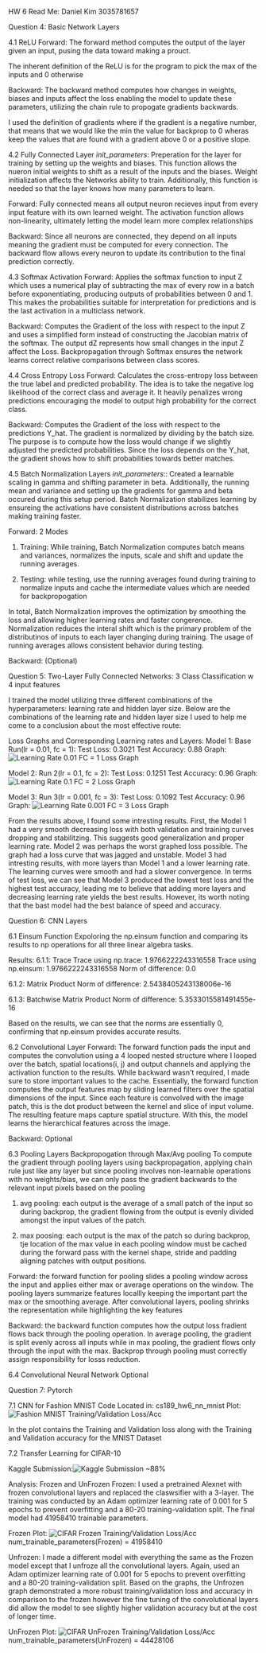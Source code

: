 HW 6 Read Me: Daniel Kim 3035781657

Question 4: Basic Network Layers

4.1 ReLU
Forward: 
The forward method computes the output of the layer given an input, pusing the data toward making a prouct. 

The inherent definition of the ReLU is for the program to pick the max of the inputs and 0 otherwise

Backward:
The backward method computes how changes in weights, biases and inputs affect the loss enabling the model to update these parameters, utilizing the chain rule to propogate gradients backwards.

I used the definition of gradients where if the gradient is a negative number, that means that we would like the min the value for backprop to 0 wheras keep the values that are found with a gradient above 0 or a positive slope.


4.2 Fully Connected Layer
_init_parameters_:
Preperation for the layer for training by setting up the weights and biases. This function allows the nueron initial weights to shift as a result of the inputs and the biases. Weight initialization affects the Networks ability to train. Additionally, this function is needed so that the layer knows how many parameters to learn.


Forward: 
Fully connected means all output neuron recieves input from every input feature with its own learned weight. The activation function allows non-linearity, ultimately letting the model learn more complex relationships


Backward: 
Since all neurons are connected, they depend on all inputs meaning the gradient must be computed for every connection. The backward flow allows every neuron to update its contribution to the final prediction correctly.



4.3 Softmax Activation
Forward: 
Applies the softmax function to input Z which uses a numerical play of subtracting the max of every row in a batch before exponentiating, producing outputs of probabilities between 0 and 1. This makes the probabilities suitable for interpretation for predictions and is the last activation in a multiclass network.


Backward: 
Computes the Gradient of the loss with respect to the input Z and uses a simplified form instead of constructing the Jacobian matrix of the softmax. The output dZ represents how small changes in the input Z affect the Loss. Backpropagation through Softmax ensures the network learns correct relative comparisons between class scores.



4.4 Cross Entropy Loss
Forward: 
Calculates the cross-entropy loss between the true label and predicted probability. The idea is to take the negative log likelihood of the correct class and average it. It heavily penalizes wrong predictions encouraging the model to output high probability for the correct class.


Backward: 
Computes the Gradient of the loss with respect to the predictions Y_hat. The gradient is normalized by dividing by the batch size. The purpose is to compute how the loss would change if we slightly adjusted the predicted probabilities. Since the loss depends on the Y_hat, the gradient shows how to shift probabilities towards better matches. 



4.5 Batch Normalization Layers
_init_parameters_::
Created a learnable scaling in gamma and shifting parameter in beta. Additionally, the running mean and variance and setting up the gradients for gamma and beta occured during this setup period. Batch Normalization stabilizes learning by ensureing the activations have consistent distributions across batches making training faster. 

Forward: 
2 Modes

1) Training: While training, Batch Normalization computes batch means and variances, normalizes the inputs, scale and shift and update the running averages. 

2) Testing: while testing, use the running averages found during training to normalize inputs and cache the intermediate values which are needed for backpropogation

In total, Batch Normalization improves the optimization by smoothing the loss and allowing higher learning rates and faster congerence. Normalization reduces the interal shift which is the primary problem of the distributinos of inputs to each layer changing during training. The usage of running averages allows consistent behavior during testing.


Backward: 
(Optional)



Question 5: Two-Layer Fully Connected Networks:
3 Class Classification w 4 input features

I trained the model utilizing three different combinations of the hyperparameters: learning rate and hidden layer size. Below are the combinations of the learning rate and hidden layer size I used to help me come to a conclusion about the most effective route:

Loss Graphs and Corresponding Learning rates and Layers:
Model 1: Base Run(lr = 0.01, fc = 1): Test Loss: 0.3021 Test Accuracy: 0.88
Graph: ![Learning Rate 0.01 FC = 1 Loss Graph](code/experiments/loss_graphs/fc1.png)

Model 2: Run 2(lr = 0.1, fc = 2): Test Loss: 0.1251 Test Accuracy: 0.96
Graph: ![Learning Rate 0.1 FC = 2 Loss Graph](code/experiments/loss_graphs/fc2.png)

Model 3: Run 3(lr = 0.001, fc = 3): Test Loss: 0.1092 Test Accuracy: 0.96
Graph: ![Learning Rate 0.001 FC = 3 Loss Graph](code/experiments/loss_graphs/fc3.png)

From the results above, I found some intresting results. First, the Model 1 had a very smooth decreasing loss with both validation and training curves dropping and stabilitzing. This suggests good generalization and proper learning rate. Model 2 was perhaps the worst graphed loss possible. The graph had a loss curve that was jagged and unstable. Model 3 had intresting results, with more layers than Model 1 and a lower learning rate. The learning curves were smooth and had a slower convergence. In terms of test loss, we can see that Model 3 produced the lowest test loss and the highest test accuracy, leading me to believe that adding more layers and decreasing learning rate yields the best results. However, its worth noting that the bast model had the best balance of speed and accuracy.



Question 6: CNN Layers

6.1 Einsum Function
Expoloring the np.einsum function and comparing its results to np operations for all three linear algebra tasks.


Results:
6.1.1: Trace
Trace using np.trace: 1.9766222243316558
Trace using np.einsum: 1.9766222243316558
Norm of difference: 0.0

6.1.2: Matrix Product
Norm of difference: 2.5438405243138006e-16

6.1.3: Batchwise Matrix Product
Norm of difference: 5.3533015581491455e-16

Based on the results, we can see that the norms are essentially 0, confirming that np.einsum provides accurate results.


6.2 Convolutional Layer
Forward: 
The forward function pads the input and computes the convolution using a 4 looped nested structure where I looped over the batch, spatial locations(i, j) and output channels and applying the activation function to the results. While backward wasn't required, I made sure to store important values to the cache. Essentially, the forward function computes the output features map by sliding learned filters over the spatial dimensions of the input.  Since each feature is convolved with the image patch, this is the dot product between the kernel and slice of input volume. The resulting feature maps capture spatial structure. With this, the model learns the hierarchical features across the image.


Backward: Optional


6.3 Pooling Layers
Backpropogation through Max/Avg pooling
To compute the gradient through pooling layers using backpropagation, applying chain rule just like any layer but since pooling involves non-learnable operations with no weights/bias, we can only pass the gradient backwards to the relevant input pixels based on the pooling

1) avg pooling: each output is the average of a small patch of the input so during backprop, the gradient flowing from the output is evenly divided amongst the input values of the patch. 

2) max poosing: each output is the max of the patch so during backprop, tje location of the max value in each pooling window must be cached during the forward pass with the kernel shape, stride and padding aligning patches with output positions.

Forward:
the forward function for pooling slides a pooling window across the input and applies either max or average operations on the window. The pooling layers summarize features locallly keeping the important part the max or the smoothing average. After convolutional layers, pooling shrinks the representation while highlighting the key features

Backward:
the backward function computes how the output loss fradient flows back through the pooling operation. In average pooling, the gradient is split evenly across all inputs while in max pooling, the gradient flows only through the input with the max. Backprop through pooling must correctly assign responsibility for losss reduction.


6.4 Convolutional Neural Network
Optional


Question 7: Pytorch

7.1 CNN for Fashion MNIST
Code Located in: cs189_hw6_nn_mnist
Plot: ![Fashion MNIST Training/Validation Loss/Acc](code/cifar_mnist_tlearning/task1MNIST_plot.png)

In the plot contains the Training and Validation loss along with the Training and Validation accuracy for the MNIST Dataset


7.2 Transfer Learning for CIFAR-10

Kaggle Submission:![Kaggle Submission ~88%](code/cifar_mnist_tlearning/kaggle_submission.png)


Analysis: Frozen and UnFrozen
Frozen:
I used a pretrained Alexnet with frozen convolutional layers and replaced the claswsifier with a 3-layer. The training was conducted by an Adam optimizer learning rate of 0.001 for 5 epochs to prevent overfitting and a 80-20 training-validation split. The final model had 41958410 trainable parameters.

Frozen Plot: ![CIFAR Frozen Training/Validation Loss/Acc](code/cifar_mnist_tlearning/task2CIFAR_frozen_plot.png)
num_trainable_parameters(Frozen) = 41958410

Unfrozen: 
I made a different model with everything the same as the Frozen model except that I unfroze all the convolutional layers. Again, used an Adam optimizer learning rate of 0.001 for 5 epochs to prevent overfitting and a 80-20 training-validation split. Based on the graphs, the Unfrozen graph demonstrated a more robust training/validation loss and accuracy in comparison to the frozen however the fine tuning of the convolutional layers did allow the model to see slightly higher validation accuracy but at the cost of longer time.

UnFrozen Plot: ![CIFAR UnFrozen Training/Validation Loss/Acc](code/cifar_mnist_tlearning/task2CIFAR_unfrozen_plot.png)
num_trainable_parameters(UnFrozen) = 44428106